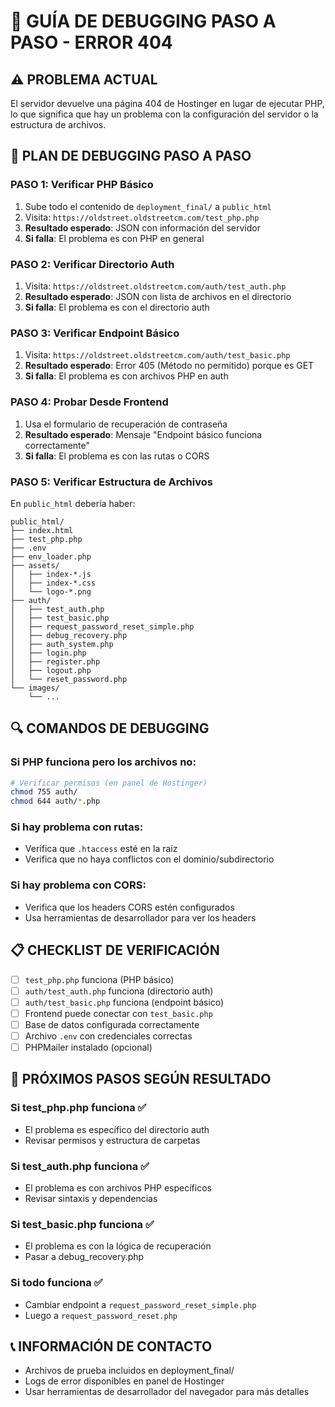 # 🔧 GUÍA DE DEBUGGING PASO A PASO - ERROR 404

## ⚠️ PROBLEMA ACTUAL
El servidor devuelve una página 404 de Hostinger en lugar de ejecutar PHP, lo que significa que hay un problema con la configuración del servidor o la estructura de archivos.

## 🎯 PLAN DE DEBUGGING PASO A PASO

### PASO 1: Verificar PHP Básico
1. Sube todo el contenido de `deployment_final/` a `public_html`
2. Visita: `https://oldstreet.oldstreetcm.com/test_php.php`
3. **Resultado esperado**: JSON con información del servidor
4. **Si falla**: El problema es con PHP en general

### PASO 2: Verificar Directorio Auth
1. Visita: `https://oldstreet.oldstreetcm.com/auth/test_auth.php`
2. **Resultado esperado**: JSON con lista de archivos en el directorio
3. **Si falla**: El problema es con el directorio auth

### PASO 3: Verificar Endpoint Básico
1. Visita: `https://oldstreet.oldstreetcm.com/auth/test_basic.php`
2. **Resultado esperado**: Error 405 (Método no permitido) porque es GET
3. **Si falla**: El problema es con archivos PHP en auth

### PASO 4: Probar Desde Frontend
1. Usa el formulario de recuperación de contraseña
2. **Resultado esperado**: Mensaje "Endpoint básico funciona correctamente"
3. **Si falla**: El problema es con las rutas o CORS

### PASO 5: Verificar Estructura de Archivos
En `public_html` debería haber:
```
public_html/
├── index.html
├── test_php.php
├── .env
├── env_loader.php
├── assets/
│   ├── index-*.js
│   ├── index-*.css
│   └── logo-*.png
├── auth/
│   ├── test_auth.php
│   ├── test_basic.php
│   ├── request_password_reset_simple.php
│   ├── debug_recovery.php
│   ├── auth_system.php
│   ├── login.php
│   ├── register.php
│   ├── logout.php
│   └── reset_password.php
└── images/
    └── ...
```

## 🔍 COMANDOS DE DEBUGGING

### Si PHP funciona pero los archivos no:
```bash
# Verificar permisos (en panel de Hostinger)
chmod 755 auth/
chmod 644 auth/*.php
```

### Si hay problema con rutas:
- Verifica que `.htaccess` esté en la raíz
- Verifica que no haya conflictos con el dominio/subdirectorio

### Si hay problema con CORS:
- Verifica que los headers CORS estén configurados
- Usa herramientas de desarrollador para ver los headers

## 📋 CHECKLIST DE VERIFICACIÓN

- [ ] `test_php.php` funciona (PHP básico)
- [ ] `auth/test_auth.php` funciona (directorio auth)
- [ ] `auth/test_basic.php` funciona (endpoint básico)
- [ ] Frontend puede conectar con `test_basic.php`
- [ ] Base de datos configurada correctamente
- [ ] Archivo `.env` con credenciales correctas
- [ ] PHPMailer instalado (opcional)

## 🚀 PRÓXIMOS PASOS SEGÚN RESULTADO

### Si test_php.php funciona ✅
- El problema es específico del directorio auth
- Revisar permisos y estructura de carpetas

### Si test_auth.php funciona ✅
- El problema es con archivos PHP específicos
- Revisar sintaxis y dependencias

### Si test_basic.php funciona ✅
- El problema es con la lógica de recuperación
- Pasar a debug_recovery.php

### Si todo funciona ✅
- Cambiar endpoint a `request_password_reset_simple.php`
- Luego a `request_password_reset.php`

## 📞 INFORMACIÓN DE CONTACTO
- Archivos de prueba incluidos en deployment_final/
- Logs de error disponibles en panel de Hostinger
- Usar herramientas de desarrollador del navegador para más detalles
